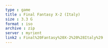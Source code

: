 ```yaml
---
type : game
title : Final Fantasy X-2 (Italy)
size : 3.3 G
format : iso
archive : zip
server : myrient
link2 : Final%20Fantasy%20X-2%20%28Italy%29
---
```

